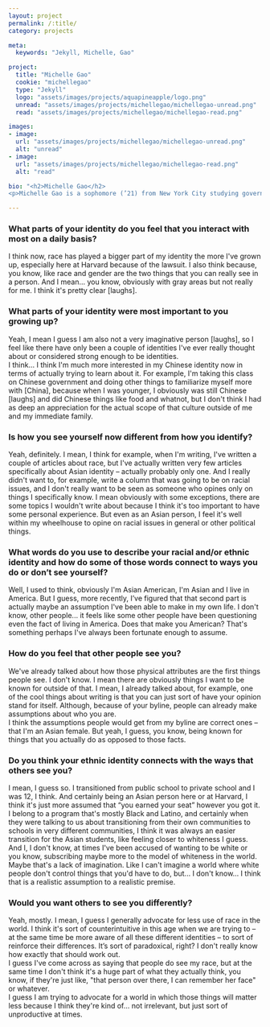 ```yaml
---
layout: project
permalink: /:title/
category: projects

meta:
  keywords: "Jekyll, Michelle, Gao"

project:
  title: "Michelle Gao"
  cookie: "michellegao"
  type: "Jekyll"
  logo: "assets/images/projects/aquapineapple/logo.png"
  unread: "assets/images/projects/michellegao/michellegao-unread.png"
  read: "assets/images/projects/michellegao/michellegao-read.png"

images:
- image:
  url: "assets/images/projects/michellegao/michellegao-unread.png"
  alt: "unread"
- image:
  url: "assets/images/projects/michellegao/michellegao-read.png"
  alt: "read"

bio: "<h2>Michelle Gao</h2>
<p>Michelle Gao is a sophomore (’21) from New York City studying government and living in Adams House. On campus, she is a columns editor for the Harvard Crimson, and she works at the Harvard Law Review.</p>"

---
```

<h3>What parts of your identity do you feel that you interact with most on a daily basis?</h3>
<p>
I think now, race has played a bigger part of my identity the more I've grown up, especially here at Harvard because of the lawsuit. I also think because, you know, like race and gender are the two things that you can really see in a person. And I mean... you know, obviously with gray areas but not really for me. I think it's pretty clear [laughs].
</p>

<h3>What parts of your identity were most important to you growing up?</h3>
<p>
Yeah, I mean I guess I am also not a very imaginative person [laughs], so I feel like there have only been a couple of identities I've ever really thought about or considered strong enough to be identities.
<br>
I think... I think I'm much more interested in my Chinese identity now in terms of actually trying to learn about it. For example, I'm taking this class on Chinese government and doing other things to familiarize myself more with [China], because when I was younger, I obviously was still Chinese [laughs] and did Chinese things like food and whatnot, but I don't think I had as deep an appreciation for the actual scope of that culture outside of me and my immediate family.
</p>

<h3>Is how you see yourself now different from how you identify?</h3>
<p>
Yeah, definitely. I mean, I think for example, when I'm writing, I've written a couple of articles about race, but I've actually written very few articles specifically about Asian identity – actually probably only one. And I really didn't want to, for example, write a column that was going to be on racial issues, and I don't really want to be seen as someone who opines only on things I specifically know. I mean obviously with some exceptions, there are some topics I wouldn't write about because I think it's too important to have some personal experience. But even as an Asian person, I feel it's well within my wheelhouse to opine on racial issues in general or other political things.
</p>

<h3>What words do you use to describe your racial and/or ethnic identity and how do some of those words connect to ways you do or don’t see yourself?</h3>
<p>
Well, I used to think, obviously I'm Asian American, I'm Asian and I live in America. But I guess, more recently, I’ve figured that that second part is actually maybe an assumption I've been able to make in my own life. I don't know, other people... it feels like some other people have been questioning even the fact of living in America. Does that make you American? That's something perhaps I've always been fortunate enough to assume.
</p>

<h3>How do you feel that other people see you?</h3>
<p>
We've already talked about how those physical attributes are the first things people see.
I don't know. I mean there are obviously things I want to be known for outside of that. I mean, I already talked about, for example, one of the cool things about writing is that you can just sort of have your opinion stand for itself. Although, because of your byline, people can already make assumptions about who you are.
<br>
I think the assumptions people would get from my byline are correct ones – that I'm an Asian female. But yeah, I guess, you know, being known for things that you actually do as opposed to those facts.
</p>

<h3>Do you think your ethnic identity connects with the ways that others see you?</h3>
<p>
I mean, I guess so. I transitioned from public school to private school and I was 12, I think. And certainly being an Asian person here or at Harvard, I think it's just more assumed that “you earned your seat” however you got it.
<br>
I belong to a program that's mostly Black and Latino, and certainly when they were talking to us about transitioning from their own communities to schools in very different communities, I think it was always an easier transition for the Asian students, like feeling closer to whiteness I guess.
<br>
And I, I don't know, at times I've been accused of wanting to be white or you know, subscribing maybe more to the model of whiteness in the world. Maybe that's a lack of imagination. Like I can't imagine a world where white people don't control things that you'd have to do, but... I don't know… I think that is a realistic assumption to a realistic premise.
</p>

<h3>Would you want others to see you differently?</h3>
<p>
Yeah, mostly. I mean, I guess I generally advocate for less use of race in the world.
I think it's sort of counterintuitive in this age when we are trying to – at the same time be more aware of all these different identities – to sort of reinforce their differences. It’s sort of paradoxical, right? I don't really know how exactly that should work out.
<br>
I guess I've come across as saying that people do see my race, but at the same time I don't think it's a huge part of what they actually think, you know, if they're just like, "that person over there, I can remember her face" or whatever.
<br>
I guess I am trying to advocate for a world in which those things will matter less because I think they're kind of... not irrelevant, but just sort of unproductive at times.
</p>
